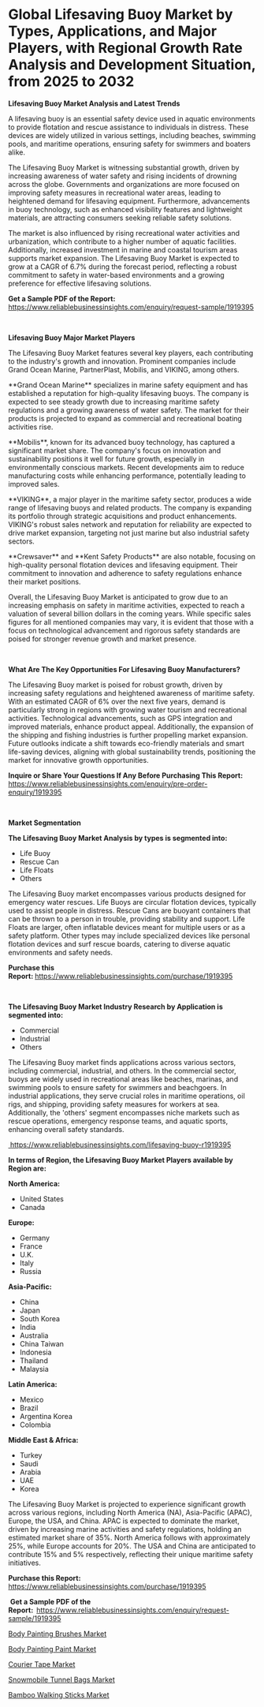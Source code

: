 <p><h1>Global Lifesaving Buoy Market by Types, Applications, and Major Players, with Regional Growth Rate Analysis and Development Situation, from 2025 to 2032</h1></p><p><strong>Lifesaving Buoy Market Analysis and Latest Trends</strong></p>
<p><p>A lifesaving buoy is an essential safety device used in aquatic environments to provide flotation and rescue assistance to individuals in distress. These devices are widely utilized in various settings, including beaches, swimming pools, and maritime operations, ensuring safety for swimmers and boaters alike. </p><p>The Lifesaving Buoy Market is witnessing substantial growth, driven by increasing awareness of water safety and rising incidents of drowning across the globe. Governments and organizations are more focused on improving safety measures in recreational water areas, leading to heightened demand for lifesaving equipment. Furthermore, advancements in buoy technology, such as enhanced visibility features and lightweight materials, are attracting consumers seeking reliable safety solutions.</p><p>The market is also influenced by rising recreational water activities and urbanization, which contribute to a higher number of aquatic facilities. Additionally, increased investment in marine and coastal tourism areas supports market expansion. The Lifesaving Buoy Market is expected to grow at a CAGR of 6.7% during the forecast period, reflecting a robust commitment to safety in water-based environments and a growing preference for effective lifesaving solutions.</p></p>
<p><strong>Get a Sample PDF of the Report:&nbsp;</strong> <a href="https://www.reliablebusinessinsights.com/enquiry/request-sample/1919395?utm_campaign=57&utm_medium=2&utm_source=Github&utm_content=ia&utm_term=08022025&utm_id=lifesaving-buoy">https://www.reliablebusinessinsights.com/enquiry/request-sample/1919395</a></p>
<p>&nbsp;</p>
<p><strong>Lifesaving Buoy Major Market Players</strong></p>
<p><p>The Lifesaving Buoy Market features several key players, each contributing to the industry's growth and innovation. Prominent companies include Grand Ocean Marine, PartnerPlast, Mobilis, and VIKING, among others.</p><p>**Grand Ocean Marine** specializes in marine safety equipment and has established a reputation for high-quality lifesaving buoys. The company is expected to see steady growth due to increasing maritime safety regulations and a growing awareness of water safety. The market for their products is projected to expand as commercial and recreational boating activities rise.</p><p>**Mobilis**, known for its advanced buoy technology, has captured a significant market share. The company's focus on innovation and sustainability positions it well for future growth, especially in environmentally conscious markets. Recent developments aim to reduce manufacturing costs while enhancing performance, potentially leading to improved sales.</p><p>**VIKING**, a major player in the maritime safety sector, produces a wide range of lifesaving buoys and related products. The company is expanding its portfolio through strategic acquisitions and product enhancements. VIKING's robust sales network and reputation for reliability are expected to drive market expansion, targeting not just marine but also industrial safety sectors.</p><p>**Crewsaver** and **Kent Safety Products** are also notable, focusing on high-quality personal flotation devices and lifesaving equipment. Their commitment to innovation and adherence to safety regulations enhance their market positions. </p><p>Overall, the Lifesaving Buoy Market is anticipated to grow due to an increasing emphasis on safety in maritime activities, expected to reach a valuation of several billion dollars in the coming years. While specific sales figures for all mentioned companies may vary, it is evident that those with a focus on technological advancement and rigorous safety standards are poised for stronger revenue growth and market presence.</p></p>
<p>&nbsp;</p>
<p><strong>What Are The Key Opportunities For Lifesaving Buoy Manufacturers?</strong></p>
<p><p>The Lifesaving Buoy market is poised for robust growth, driven by increasing safety regulations and heightened awareness of maritime safety. With an estimated CAGR of 6% over the next five years, demand is particularly strong in regions with growing water tourism and recreational activities. Technological advancements, such as GPS integration and improved materials, enhance product appeal. Additionally, the expansion of the shipping and fishing industries is further propelling market expansion. Future outlooks indicate a shift towards eco-friendly materials and smart life-saving devices, aligning with global sustainability trends, positioning the market for innovative growth opportunities.</p></p>
<p><strong>Inquire or Share Your Questions If Any Before Purchasing This Report:</strong> <a href="https://www.reliablebusinessinsights.com/enquiry/pre-order-enquiry/1919395?utm_campaign=57&utm_medium=2&utm_source=Github&utm_content=ia&utm_term=08022025&utm_id=lifesaving-buoy">https://www.reliablebusinessinsights.com/enquiry/pre-order-enquiry/1919395</a></p>
<p>&nbsp;</p>
<p><strong>Market Segmentation</strong></p>
<p><strong>The Lifesaving Buoy Market Analysis by types is segmented into:</strong></p>
<p><ul><li>Life Buoy</li><li>Rescue Can</li><li>Life Floats</li><li>Others</li></ul></p>
<p><p>The Lifesaving Buoy market encompasses various products designed for emergency water rescues. Life Buoys are circular flotation devices, typically used to assist people in distress. Rescue Cans are buoyant containers that can be thrown to a person in trouble, providing stability and support. Life Floats are larger, often inflatable devices meant for multiple users or as a safety platform. Other types may include specialized devices like personal flotation devices and surf rescue boards, catering to diverse aquatic environments and safety needs.</p></p>
<p><strong>Purchase this Report:&nbsp;</strong><a href="https://www.reliablebusinessinsights.com/purchase/1919395?utm_campaign=57&utm_medium=2&utm_source=Github&utm_content=ia&utm_term=08022025&utm_id=lifesaving-buoy">https://www.reliablebusinessinsights.com/purchase/1919395</a></p>
<p>&nbsp;</p>
<p><strong>The Lifesaving Buoy Market Industry Research by Application is segmented into:</strong></p>
<p><ul><li>Commercial</li><li>Industrial</li><li>Others</li></ul></p>
<p><p>The Lifesaving Buoy market finds applications across various sectors, including commercial, industrial, and others. In the commercial sector, buoys are widely used in recreational areas like beaches, marinas, and swimming pools to ensure safety for swimmers and beachgoers. In industrial applications, they serve crucial roles in maritime operations, oil rigs, and shipping, providing safety measures for workers at sea. Additionally, the 'others' segment encompasses niche markets such as rescue operations, emergency response teams, and aquatic sports, enhancing overall safety standards.</p></p>
<p><a href="https://www.reliablebusinessinsights.com/lifesaving-buoy-r1919395?utm_campaign=57&utm_medium=2&utm_source=Github&utm_content=ia&utm_term=08022025&utm_id=lifesaving-buoy">&nbsp;https://www.reliablebusinessinsights.com/lifesaving-buoy-r1919395</a></p>
<p><strong>In terms of Region, the Lifesaving Buoy Market Players available by Region are:</strong></p>
<p>
    <p> <strong> North America: </strong>
        <ul>
            <li>United States</li>
            <li>Canada</li>
        </ul>
        </p> 
    <p> <strong> Europe: </strong>
        <ul>
            <li>Germany</li>
            <li>France</li>
            <li>U.K.</li>
            <li>Italy</li>
            <li>Russia</li>
        </ul>
        </p> 
    <p> <strong> Asia-Pacific: </strong>
        <ul>
            <li>China</li>
            <li>Japan</li>
            <li>South Korea</li>
            <li>India</li>
            <li>Australia</li>
            <li>China Taiwan</li>
            <li>Indonesia</li>
            <li>Thailand</li>
            <li>Malaysia</li>
        </ul>
        </p> 
    <p> <strong> Latin America: </strong>
        <ul>
            <li>Mexico</li>
            <li>Brazil</li>
            <li>Argentina Korea</li>
            <li>Colombia</li>
        </ul>
        </p> 
    <p> <strong> Middle East & Africa: </strong>
        <ul>
            <li>Turkey</li>
            <li>Saudi</li>
            <li>Arabia</li>
            <li>UAE</li>
            <li>Korea</li>
        </ul>
    </p>
    </p>
<p><p>The Lifesaving Buoy Market is projected to experience significant growth across various regions, including North America (NA), Asia-Pacific (APAC), Europe, the USA, and China. APAC is expected to dominate the market, driven by increasing marine activities and safety regulations, holding an estimated market share of 35%. North America follows with approximately 25%, while Europe accounts for 20%. The USA and China are anticipated to contribute 15% and 5% respectively, reflecting their unique maritime safety initiatives.</p></p>
<p><strong>Purchase this Report: </strong><a href="https://www.reliablebusinessinsights.com/purchase/1919395?utm_campaign=57&utm_medium=2&utm_source=Github&utm_content=ia&utm_term=08022025&utm_id=lifesaving-buoy">https://www.reliablebusinessinsights.com/purchase/1919395</a></p>
<p>&nbsp;<strong>Get a Sample PDF of the Report:&nbsp;&nbsp;</strong><a href="https://www.reliablebusinessinsights.com/enquiry/request-sample/1919395?utm_campaign=57&utm_medium=2&utm_source=Github&utm_content=ia&utm_term=08022025&utm_id=lifesaving-buoy">https://www.reliablebusinessinsights.com/enquiry/request-sample/1919395</a></p>
<p><strong></strong></p>
<p><p><a href="https://github.com/djarixneoza/Market-Research-Report-List-1/blob/main/body-painting-brushes-market.md?utm_campaign=57&utm_medium=2&utm_source=Github&utm_content=ia&utm_term=08022025&utm_id=lifesaving-buoy">Body Painting Brushes Market</a></p><p><a href="https://github.com/sapsaidamary/Market-Research-Report-List-1/blob/main/body-painting-paint-market.md?utm_campaign=57&utm_medium=2&utm_source=Github&utm_content=ia&utm_term=08022025&utm_id=lifesaving-buoy">Body Painting Paint Market</a></p><p><a href="https://github.com/jandedaboy1/Market-Research-Report-List-1/blob/main/courier-tape-market.md?utm_campaign=57&utm_medium=2&utm_source=Github&utm_content=ia&utm_term=08022025&utm_id=lifesaving-buoy">Courier Tape Market</a></p><p><a href="https://github.com/dushornerfe/Market-Research-Report-List-1/blob/main/snowmobile-tunnel-bags-market.md?utm_campaign=57&utm_medium=2&utm_source=Github&utm_content=ia&utm_term=08022025&utm_id=lifesaving-buoy">Snowmobile Tunnel Bags Market</a></p><p><a href="https://github.com/akermigarib/Market-Research-Report-List-1/blob/main/bamboo-walking-sticks-market.md?utm_campaign=57&utm_medium=2&utm_source=Github&utm_content=ia&utm_term=08022025&utm_id=lifesaving-buoy">Bamboo Walking Sticks Market</a></p></p>